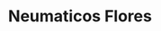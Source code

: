 ---
title: "Neumaticos Flores"
url: /ciudad-autonoma-de-buenos-aires/neumaticos-flores/
shop: Reifen
---